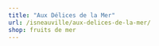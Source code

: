 ```yaml
---
title: "Aux Délices de la Mer"
url: /isneauville/aux-delices-de-la-mer/
shop: fruits de mer
---
```

